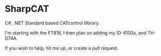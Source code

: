 # SharpCAT
C#, .NET Standard based CATcontrol llibrary.

I'm starting with the FT818, I then plan on adding my ID-4100a, and TH-D74A.

If you wish to help, hit me up, or create a pull request.
